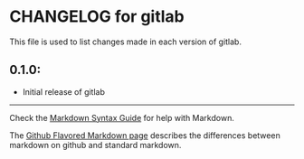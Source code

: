 # CHANGELOG for gitlab

This file is used to list changes made in each version of gitlab.

## 0.1.0:

* Initial release of gitlab

- - -
Check the [Markdown Syntax Guide](http://daringfireball.net/projects/markdown/syntax) for help with Markdown.

The [Github Flavored Markdown page](http://github.github.com/github-flavored-markdown/) describes the differences between markdown on github and standard markdown.
